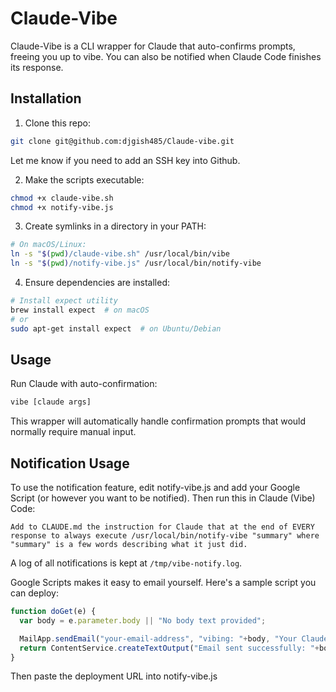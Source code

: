 # Claude-Vibe

Claude-Vibe is a CLI wrapper for Claude that auto-confirms prompts, freeing you up to vibe. You can also be notified when Claude Code finishes its response.

## Installation

1. Clone this repo: 
```bash
git clone git@github.com:djgish485/Claude-vibe.git
```
Let me know if you need to add an SSH key into Github.

2. Make the scripts executable:
```bash
chmod +x claude-vibe.sh
chmod +x notify-vibe.js
```

3. Create symlinks in a directory in your PATH:
```bash
# On macOS/Linux:
ln -s "$(pwd)/claude-vibe.sh" /usr/local/bin/vibe
ln -s "$(pwd)/notify-vibe.js" /usr/local/bin/notify-vibe
```

4. Ensure dependencies are installed:
```bash
# Install expect utility
brew install expect  # on macOS
# or
sudo apt-get install expect  # on Ubuntu/Debian
```

## Usage

Run Claude with auto-confirmation:
```bash
vibe [claude args]
```

This wrapper will automatically handle confirmation prompts that would normally require manual input.

## Notification Usage

To use the notification feature, edit notify-vibe.js and add your Google Script (or however you want to be notified). Then run this in Claude (Vibe) Code:

```
Add to CLAUDE.md the instruction for Claude that at the end of EVERY response to always execute /usr/local/bin/notify-vibe "summary" where "summary" is a few words describing what it just did.
```

A log of all notifications is kept at `/tmp/vibe-notify.log`.

Google Scripts makes it easy to email yourself. Here's a sample script you can deploy:

```javascript
function doGet(e) {
  var body = e.parameter.body || "No body text provided";

  MailApp.sendEmail("your-email-address", "vibing: "+body, "Your Claude Code task has completed successfully.");
  return ContentService.createTextOutput("Email sent successfully: "+body);
}
```

Then paste the deployment URL into notify-vibe.js